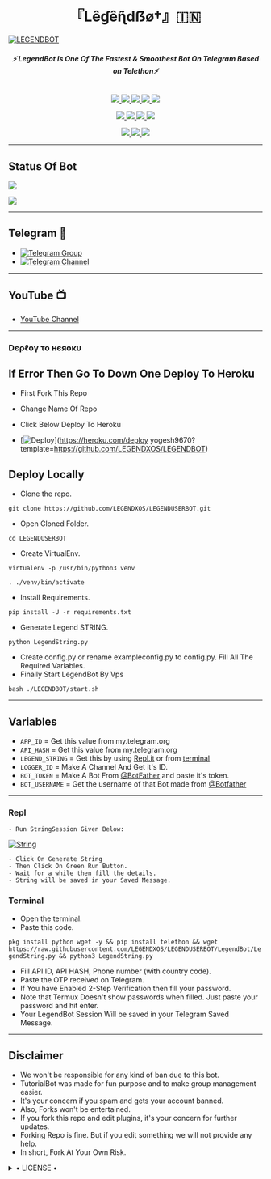 <h1 align="center">
<b> 『Lêɠêɳ̃dẞø†』🇮🇳 </b>
</h1>

[![LEGENDBOT](https://telegra.ph/file/2dd82644aa7f19518fe60.jpg)](https://github.com/LEGENDXOS/LEGENDUSERBOT)

<h6 align="center">
  <b>⚡ LegendBot Is One Of The Fastest & Smoothest Bot On Telegram Based on Telethon⚡</b>
</h6>

<p align="center">
<a href="https://github.com/LEGENDXOS/LEGENDBOT" alt="GitHub closed issues"> <img src="https://img.shields.io/github/issues-closed-raw/LEGENDXOS/LEGENDBOT?style=flat&logo=github&color=success" /> </a>
<a href="https://github.com/LEGENDXOS/LEGENDBOT/graphs/contributors" alt="GitHub contributors"> <img src="https://img.shields.io/github/contributors/LEGENDXOS/LEGENDBOT?style=flat&logo=github" /> </a>
<a href="https://github.com/LEGENDXOS/LEGENDBOT/network/members" alt="GitHub forks"> <img src="https://img.shields.io/github/forks/LEGENDXOS/LEGENDBOT?label=Forks&logo=github" /> </a>
<a href="https://github.com/LEGENDXOS/LEGENDBOT" alt="GitHub closed pull requests"> <img src="https://img.shields.io/github/issues-pr-closed-raw/LEGENDXOS/LEGENDBOT?color=success" /> </a>
<a href="https://github.com/LEGENDXOS/LEGENDBOT" alt="GitHub issues"> <img src="https://img.shields.io/github/issues-raw/LEGENDXOS/LEGENDBOT?style=flat&logo=github&color=yellow" /> </a>
</p>
<p align="center">
<a href="https://www.python.org/" alt="made-with-python"> <img src="https://img.shields.io/badge/Made%20with-Python-1f425f.svg?style=flat&logo=python&color=blue" /> </a>
<a href="https://github.com/LEGENDXOS/LEGENDBOT" alt="Docker!"> <img src="https://aleen42.github.io/badges/src/docker.svg" /> </a>
<a href="https://github.com/LEGENDXOS/LEGENDBOT" alt="GitHub repo size"> <img src="https://img.shields.io/github/repo-size/LEGENDXOS/LEGENDBOT" /> </a>
<a href="https://github.com/LEGENDXOS/LEGENDBOT/blob/master/LICENSE" alt="GPLv3 license"> <img src="https://img.shields.io/badge/License-GPLv3-blue.svg" /> </a>
</p>
<p align="center">
<a href="https://t.me/Legend_Userbot" alt="Telegram!"> <img src="https://aleen42.github.io/badges/src/telegram.svg" /> </a>
<a href="https://github.com/LEGENDXOS/LEGENDBOT/graphs/commit-activity" alt="Maintenance"> <img src="https://img.shields.io/badge/Maintained%3F-yes-green.svg" /> </a>
<a href="https://makeapullrequest.com" alt="PRs Welcome"> <img src="https://img.shields.io/badge/PRs-welcome-brightgreen.svg?style=flat-square" /> </a>
</p>

------
## Status Of Bot 
<p align="left">
    <a href="https://github.com/LEGENDXOS/LEGENDBOT/network/members"><img src="https://img.shields.io/github/forks/LEGENDXOS/LEGENDBOT?label=Forks&logoColor=Black&style=social"></a><p align="left"><a href="https://github.com/LEGENDXOS/LEGENDBOT/stargazers"><img src="https://img.shields.io/github/stars/LEGENDXOS/LEGENDBOT?logoColor=Blue&style=social"></a><p align="left"><a href="https://github.com/LEGENDXOS/LEGENDBOT"></a><p align="left"><a href="https://github.com/LEGENDXOS/LEGENDBOT?"></a>

------
## Telegram 🏪
- [![Telegram Group](https://img.shields.io/badge/Telegram-Group-brightgreen)](https://t.me/adityadiscus)
- [![Telegram Channel](https://img.shields.io/badge/Telegram-Channel-brightgreen)](https://t.me/adityaserver)

------
## YouTube 📺
- [YouTube Channel](https://youtube.com/c/AdityaHalder)

------------
<h3> Dєρℓογ το нєяοκυ </h3>

## If Error Then Go To Down One Deploy To Heroku

- First Fork This Repo

- Change Name Of Repo

- Click Below Deploy To Heroku


- [![Deploy](https://www.herokucdn.com/deploy/button.svg)](https://heroku.com/deploy yogesh9670?template=https://github.com/LEGENDXOS/LEGENDBOT)

## Deploy Locally

- Clone the repo. 

`git clone https://github.com/LEGENDXOS/LEGENDUSERBOT.git`
- Open Cloned Folder.

`cd LEGENDUSERBOT`
- Create VirtualEnv.

`virtualenv -p /usr/bin/python3 venv`

`. ./venv/bin/activate`
- Install Requirements.

`pip install -U -r requirements.txt`
- Generate Legend STRING.

`python LegendString.py`
- Create config.py or rename exampleconfig.py to config.py. Fill All The Required Variables.
- Finally Start LegendBot By Vps

`bash ./LEGENDBOT/start.sh`

---------

## Variables

- `APP_ID`  =  Get this value from my.telegram.org
- `API_HASH`  =  Get this value from my.telegram.org
- `LEGEND_STRING`  =  Get this by using [Repl.it](#Repl) or from [terminal](#Terminal)
- `LOGGER_ID`  =  Make A Channel And Get it's ID.
- `BOT_TOKEN`  =  Make A Bot From [@BotFather](https://t.me/botfather) and paste it's token.
- `BOT_USERNAME`  =  Get the username of that Bot made from [@Botfather](https://t.me/botfather)

------
### Repl


    - Run StringSession Given Below:
   

[![String](https://telegra.ph/file/a6bca4695a54de983c015.jpg)](https://replit.com/@LEGENDXOS/LEGEND-STRING#main.py) 

    - Click On Generate String
    - Then Click On Green Run Button.
    - Wait for a while then fill the details.
    - String will be saved in your Saved Message.


### Terminal
- Open the terminal.
- Paste this code.

`pkg install python wget -y && pip install telethon && wget https://raw.githubusercontent.com/LEGENDXOS/LEGENDUSERBOT/LegendBot/LegendString.py && python3 LegendString.py`
- Fill API ID, API HASH, Phone number (with country code).
- Paste the OTP received on Telegram.
- If You have Enabled 2-Step Verification then fill your password.
- Note that Termux Doesn't show passwords when filled. Just paste your password and hit enter.
- Your LegendBot Session Will be saved in your Telegram Saved Message.


------
## Disclaimer
- We won't be responsible for any kind of ban due to this bot.
- TutorialBot was made for fun purpose and to make group management easier.
- It's your concern if you spam and gets your account banned.
- Also, Forks won't be entertained.
- If you fork this repo and edit plugins, it's your concern for further updates.
- Forking Repo is fine. But if you edit something we will not provide any help.
- In short, Fork At Your Own Risk.

<details>

  <summary> • LICENSE • </summary>

![](https://www.gnu.org/graphics/gplv3-or-later.png)

LEGENDXOS

Project [LEGENDBOT](https://github.com/LEGENDXOS/LEGENDBOT) is free software: you can redistribute it and/or modify

it under the terms of the GNU General Public License as published by

the Free Software Foundation, either version 3 of the License, or

(at your option) any later version.

This program is distributed in the hope that it will be useful,

but WITHOUT ANY WARRANTY; without even the implied warranty of

MERCHANTABILITY or FITNESS FOR A PARTICULAR PURPOSE.  See the

GNU General Public License for more details.

You should have received a copy of the GNU General Public License

along with this program. If not, see <https://www.gnu.org/licenses/>.

</details>
